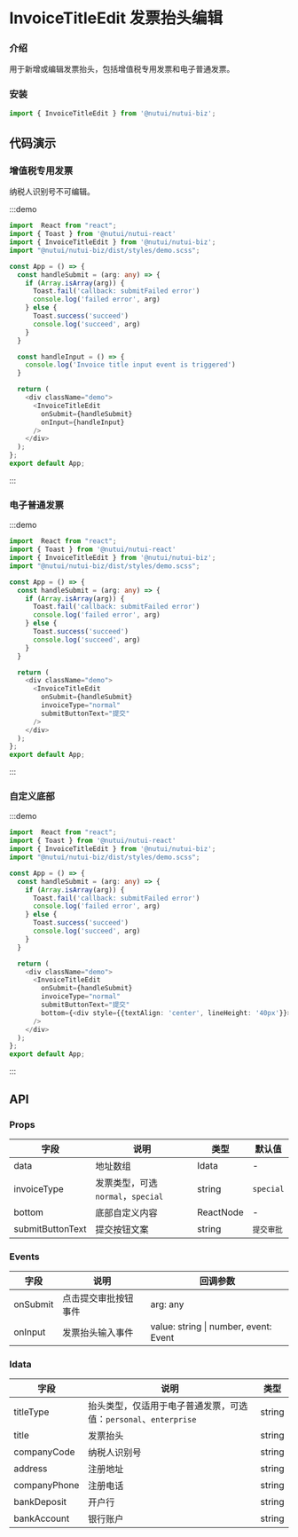 #  InvoiceTitleEdit 发票抬头编辑

### 介绍

用于新增或编辑发票抬头，包括增值税专用发票和电子普通发票。

### 安装

```javascript
import { InvoiceTitleEdit } from '@nutui/nutui-biz';
```


## 代码演示

### 增值税专用发票
纳税人识别号不可编辑。

:::demo

```ts
import  React from "react";
import { Toast } from '@nutui/nutui-react'
import { InvoiceTitleEdit } from '@nutui/nutui-biz';
import "@nutui/nutui-biz/dist/styles/demo.scss";

const App = () => {
  const handleSubmit = (arg: any) => {
    if (Array.isArray(arg)) {
      Toast.fail('callback: submitFailed error')
      console.log('failed error', arg)
    } else {
      Toast.success('succeed')
      console.log('succeed', arg)
    }
  }

  const handleInput = () => {
    console.log('Invoice title input event is triggered')
  }

  return (
    <div className="demo">
      <InvoiceTitleEdit 
        onSubmit={handleSubmit}
        onInput={handleInput}
      />
    </div>
  );
};
export default App;
```

:::

### 电子普通发票

:::demo

```ts
import  React from "react";
import { Toast } from '@nutui/nutui-react'
import { InvoiceTitleEdit } from '@nutui/nutui-biz';
import "@nutui/nutui-biz/dist/styles/demo.scss";

const App = () => {
  const handleSubmit = (arg: any) => {
    if (Array.isArray(arg)) {
      Toast.fail('callback: submitFailed error')
      console.log('failed error', arg)
    } else {
      Toast.success('succeed')
      console.log('succeed', arg)
    }
  }

  return (
    <div className="demo">
      <InvoiceTitleEdit 
        onSubmit={handleSubmit}
        invoiceType="normal"
        submitButtonText="提交"
      />
    </div>
  );
};
export default App;
```

:::

### 自定义底部

:::demo

```ts
import  React from "react";
import { Toast } from '@nutui/nutui-react'
import { InvoiceTitleEdit } from '@nutui/nutui-biz';
import "@nutui/nutui-biz/dist/styles/demo.scss";

const App = () => {
  const handleSubmit = (arg: any) => {
    if (Array.isArray(arg)) {
      Toast.fail('callback: submitFailed error')
      console.log('failed error', arg)
    } else {
      Toast.success('succeed')
      console.log('succeed', arg)
    }
  }

  return (
    <div className="demo">
      <InvoiceTitleEdit 
        onSubmit={handleSubmit}
        invoiceType="normal"
        submitButtonText="提交"
        bottom={<div style={{textAlign: 'center', lineHeight: '40px'}}>我是自定义的底部</div>}
      />
    </div>
  );
};
export default App;
```

:::


## API

### Props


| 字段    | 说明                                       | 类型    | 默认值    |
|---------|--------------------------------------------|---------|-----------|
| data   | 地址数组                                 | Idata  | -         |
| invoiceType   | 发票类型，可选 `normal`，`special`    | string  | `special`         |
| bottom   | 底部自定义内容     | ReactNode  | -         |
| submitButtonText   | 提交按钮文案     | string  | `提交审批`         |


### Events
| 字段 | 说明 | 回调参数 |
|----- | ----- | -----  |
| onSubmit | 点击提交审批按钮事件 |  arg: any |
| onInput | 发票抬头输入事件 |  value: string \| number, event: Event |


### Idata 

| 字段    | 说明                                       | 类型    | 
|---------|--------------------------------------------|---------|
| titleType   | 抬头类型，仅适用于电子普通发票，可选值：`personal`、`enterprise`                                | string |
| title   | 发票抬头            | string  | 
| companyCode   | 纳税人识别号            | string  | 
| address   | 注册地址            | string  | 
| companyPhone   | 注册电话            | string  | 
| bankDeposit   | 开户行            | string  | 
| bankAccount   | 银行账户            | string  | 